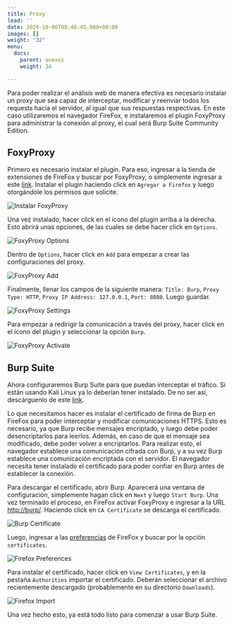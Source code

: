 ```yaml
---
title: Proxy
lead: ''
date: 2020-10-06T08:48:45.000+00:00
images: []
weight: "32"
menu:
  docs:
    parent: anexos
    weight: 34

---
```

Para poder realizar el análisis web de manera efectiva es necesario instalar un proxy que sea capaz de interceptar,
modificar y reenviar todos los requests hacia el servidor, al igual que sus respuestas respectivas.
En este caso utilizaremos el navegador FireFox, e instalaremos el plugin FoxyProxy para administrar la conexión
al proxy, el cual será Burp Suite Community Edition.

## FoxyProxy

Primero es necesario instalar el plugin. Para eso, ingresar a la tienda de extensiones de FireFox y buscar
por FoxyProxy, o simplemente ingresar a este [link](https://addons.mozilla.org/es/firefox/addon/foxyproxy-standard/).
Instalar el plugin haciendo click en `Agregar a Firefox` y luego otorgándole los permisos que solicite.

![Instalar FoxyProxy](../foxyproxy-install.png)

Una vez instalado, hacer click en el ícono del plugin arriba a la derecha. Esto abrirá unas opciones, de las
cuales se debe hacer click en `Options`.

![FoxyProxy Options](../foxyproxy-options.png)

Dentro de `Options`, hacer click en `Add` para empezar a crear las configuraciones del proxy.

![FoxyProxy Add](../foxyproxy-add.png)

Finalmente, llenar los campos de la siguiente manera: `Title: Burp`, `Proxy Type: HTTP`,
`Proxy IP Address: 127.0.0.1`, `Port: 8080`. Luego guardar.

![FoxyProxy Settings](../foxyproxy-settings.png)

Para empezar a redirigir la comunicación a través del proxy, hacer click en el ícono del plugin y seleccionar
la opción `Burp`.

![FoxyProxy Activate](../foxyproxy-activate.png)

## Burp Suite

Ahora configuraremos Burp Suite para que puedan interceptar el tráfico. Si están usando Kali Linux ya lo deberían
tener instalado. De no ser así, descárguenlo de este [link](https://portswigger.net/burp/communitydownload).

Lo que necesitamos hacer es instalar el certificado de firma de Burp en FireFox para poder interceptar
y modificar comunicaciones HTTPS. Esto es necesario, ya que Burp recibe mensajes encriptado,
y luego debe poder desencriptarlos para leerlos. Además, en caso de que el mensaje sea modificado, debe poder
volver a encriptarlos. Para realizar esto, el navegador establece una comunicación cifrada con Burp, y a su vez
Burp establece una comunicación encriptada con el servidor. El navegador necesita tener instalado el certificado
para poder confiar en Burp antes de establecer la conexión.

Para descargar el certificado, abrir Burp. Aparecerá una ventana de configuración, simplemente hagan click
en `Next` y luego `Start Burp`. Una vez terminado el proceso, en FireFox activar FoxyProxy e ingresar a la URL
[http://burp/](http://burp/). Haciendo click en `CA Certificate` se descarga el certificado.

![Burp Certificate](../burp-certificate.png)

Luego, ingresar a las [preferencias](about:preferences) de FireFox y buscar por la opción `certificates`.

![Firefox Preferences](../firefox-preferences.png)

Para instalar el certificado, hacer click en `View Certificates`, y en la pestaña `Authorities`
importar el certificado. Deberán seleccionar el archivo recientemente descargado (probablemente en
su directorio `Downloads`).

![Firefox Import](../firefox-import.png)

Una vez hecho esto, ya está todo listo para comenzar a usar Burp Suite.
